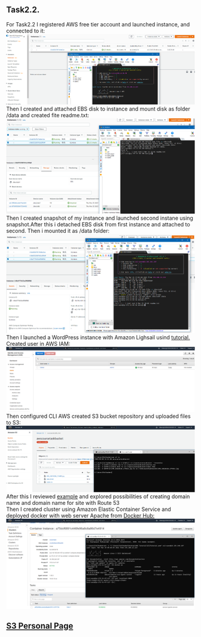 ## Task2.2. <br>
For Task2.2 I registered AWS free tier account and launched instance, and connected to it:
<br>
![Screen1](images/EC2.png)
<br>
Then I created and attached EBS  disk to instance and mount disk as folder /data and created fite readme.txt:  <br>
![Screen2](images/EBS.png) <br>
Then I created snapshot of my instance and launched second instane using snapshot.After this i detached EBS disk from
first instance and attached to second. Then i mounted it as /data folder: <br>
![Screen3](images/EBS2.png) <br>
Then I launched a WordPress instance with Amazon Lighsail usind [tutorial.](https://aws.amazon.com/getting-started/hands-on/launch-a-wordpress-website/?trk=gs_card) <br>
Created user in AWS IAM: <br>
![Screen4](images/IAM.png) <br>
Then configured CLI AWS created S3 bucket repository and uploaded files to S3: <br>
![Screen5](images/S3CLI.png) <br>
After this I reviewed [example](https://aws.amazon.com/getting-started/hands-on/get-a-domain/?nc1=h_ls) and explored possibilities of creating domain name and domain name for site with Route 53<br>
Then I created cluster using Amazon Elastic Container Service and deployed docker with web server Apache from [Docker Hub:](https://hub.docker.com/_/httpd?tab=description&page=1&ordering=last_updated)   <br>
![Screen6](images/ECS.png) <br>

## [S3 Personal Page](http://awscoursetaskbucket.s3-website.eu-central-1.amazonaws.com)
